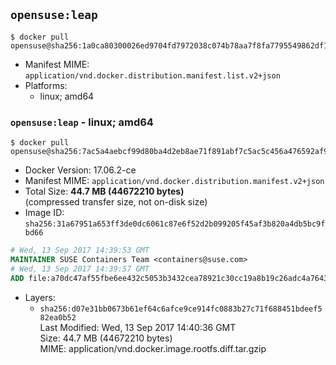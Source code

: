 ## `opensuse:leap`

```console
$ docker pull opensuse@sha256:1a0ca80300026ed9704fd7972038c074b78aa7f8fa7795549862df1899a7e479
```

-	Manifest MIME: `application/vnd.docker.distribution.manifest.list.v2+json`
-	Platforms:
	-	linux; amd64

### `opensuse:leap` - linux; amd64

```console
$ docker pull opensuse@sha256:7ac5a4aebcf99d80ba4d2eb8ae71f891abf7c5ac5c456a476592af945713b4e3
```

-	Docker Version: 17.06.2-ce
-	Manifest MIME: `application/vnd.docker.distribution.manifest.v2+json`
-	Total Size: **44.7 MB (44672210 bytes)**  
	(compressed transfer size, not on-disk size)
-	Image ID: `sha256:31a67951a653ff3de0dc6061c87e6f52d2b099205f45af3b820a4db5bc9fbd66`

```dockerfile
# Wed, 13 Sep 2017 14:39:53 GMT
MAINTAINER SUSE Containers Team <containers@suse.com>
# Wed, 13 Sep 2017 14:39:57 GMT
ADD file:a70dc47af55fbe6ee432c5053b3432cea78921c30cc19a8b19c26adc4a764374 in / 
```

-	Layers:
	-	`sha256:d07e31bb0673b61ef64c6afce9ce914fc0883b27c71f688451bdeef582ea0b52`  
		Last Modified: Wed, 13 Sep 2017 14:40:36 GMT  
		Size: 44.7 MB (44672210 bytes)  
		MIME: application/vnd.docker.image.rootfs.diff.tar.gzip

